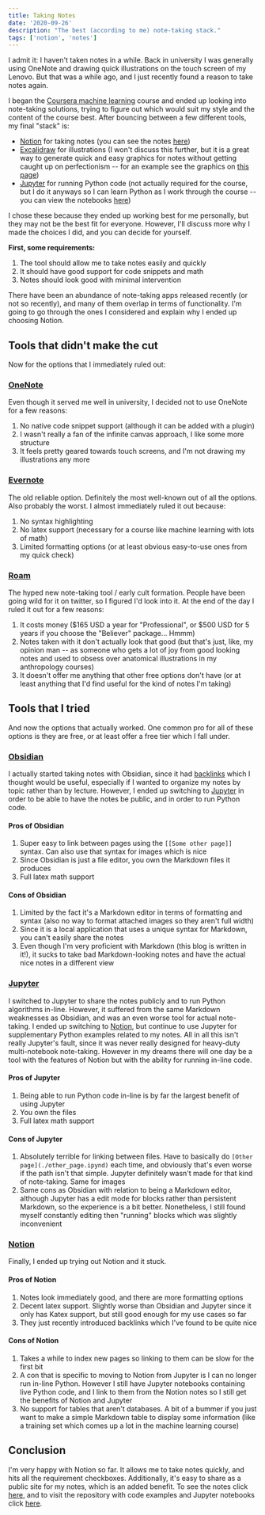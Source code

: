 ```yaml
---
title: Taking Notes
date: '2020-09-26'
description: "The best (according to me) note-taking stack."
tags: ['notion', 'notes']
---
```


I admit it: I haven't taken notes in a while. Back in university I was generally using OneNote and drawing quick illustrations on the touch screen of my Lenovo. But that was a while ago, and I just recently found a reason to take notes again.

I began the [Coursera machine learning](https://www.coursera.org/learn/machine-learning) course and ended up looking into note-taking solutions, trying to figure out which would suit my style and the content of the course best. After bouncing between a few different tools, my final "stack" is:

- [Notion](https://www.notion.so/) for taking notes (you can see the notes [here](https://www.notion.so/Machine-Learning-Notes-fe3bb4e0fab84020a151739f6033e785))
- [Excalidraw](https://excalidraw.com/) for illustrations (I won't discuss this further, but it is a great way to generate quick and easy graphics for notes without getting caught up on perfectionism -- for an example see the graphics on [this page](https://www.notion.so/Linear-Regression-with-One-Variable-c6742a27450f41118b8eb953c99275cf))
- [Jupyter](https://jupyter.org/) for running Python code (not actually required for the course, but I do it anyways so I can learn Python as I work through the course -- you can view the notebooks [here](https://nbviewer.jupyter.org/github/liamross/machine-learning-notes/tree/master/notes/))

I chose these because they ended up working best for me personally, but they may not be the best fit for everyone. However, I'll discuss more why I made the choices I did, and you can decide for yourself.

**First, some requirements:**

1. The tool should allow me to take notes easily and quickly
1. It should have good support for code snippets and math
1. Notes should look good with minimal intervention

There have been an abundance of note-taking apps released recently (or not so recently), and many of them overlap in terms of functionality. I'm going to go through the ones I considered and explain why I ended up choosing Notion.

## Tools that didn't make the cut

Now for the options that I immediately ruled out:

### [OneNote](https://www.microsoft.com/en-ca/microsoft-365/onenote/)

Even though it served me well in university, I decided not to use OneNote for a few reasons:

1. No native code snippet support (although it can be added with a plugin)
1. I wasn't really a fan of the infinite canvas approach, I like some more structure
1. It feels pretty geared towards touch screens, and I'm not drawing my illustrations any more

### [Evernote](https://evernote.com/)

The old reliable option. Definitely the most well-known out of all the options. Also probably the worst. I almost immediately ruled it out because:

1. No syntax highlighting
1. No latex support (necessary for a course like machine learning with lots of math)
1. Limited formatting options (or at least obvious easy-to-use ones from my quick check)

### [Roam](https://roamresearch.com/)

The hyped new note-taking tool / early cult formation. People have been going wild for it on twitter, so I figured I'd look into it. At the end of the day I ruled it out for a few reasons:

1. It costs money ($165 USD a year for "Professional", or $500 USD for 5 years if you choose the "Believer" package... Hmmm)
1. Notes taken with it don't actually look that good (but that's just, like, my opinion man -- as someone who gets a lot of joy from good looking notes and used to obsess over anatomical illustrations in my anthropology courses)
1. It doesn't offer me anything that other free options don't have (or at least anything that I'd find useful for the kind of notes I'm taking)

## Tools that I tried

And now the options that actually worked. One common pro for all of these options is they are free, or at least offer a free tier which I fall under.

### [Obsidian](https://obsidian.md/)

I actually started taking notes with Obsidian, since it had [backlinks](https://en.wikipedia.org/wiki/Backlink) which I thought would be useful, especially if I wanted to organize my notes by topic rather than by lecture. However, I ended up switching to [Jupyter](#Jupyter) in order to be able to have the notes be public, and in order to run Python code.

#### Pros of Obsidian

1. Super easy to link between pages using the `[[Some other page]]` syntax. Can also use that syntax for images which is nice
1. Since Obsidian is just a file editor, you own the Markdown files it produces
1. Full latex math support

#### Cons of Obsidian

1. Limited by the fact it's a Markdown editor in terms of formatting and syntax (also no way to format attached images so they aren't full width)
1. Since it is a local application that uses a unique syntax for Markdown, you can't easily share the notes
1. Even though I'm very proficient with Markdown (this blog is written in it!), it sucks to take bad Markdown-looking notes and have the actual nice notes in a different view

### [Jupyter](https://jupyter.org/)

I switched to Jupyter to share the notes publicly and to run Python algorithms in-line. However, it suffered from the same Markdown weaknesses as Obsidian, and was an even worse tool for actual note-taking. I ended up switching to [Notion](#Notion), but continue to use Jupyter for supplementary Python examples related to my notes. All in all this isn't really Jupyter's fault, since it was never really designed for heavy-duty multi-notebook note-taking. However in my dreams there will one day be a tool with the features of Notion but with the ability for running in-line code.

#### Pros of Jupyter

1. Being able to run Python code in-line is by far the largest benefit of using Jupyter
1. You own the files
1. Full latex math support

#### Cons of Jupyter

1. Absolutely terrible for linking between files. Have to basically do `[Other page](./other_page.ipynd)` each time, and obviously that's even worse if the path isn't that simple. Jupyter definitely wasn't made for that kind of note-taking. Same for images
1. Same cons as Obsidian with relation to being a Markdown editor, although Jupyter has a edit mode for blocks rather than persistent Markdown, so the experience is a bit better. Nonetheless, I still found myself constantly editing then "running" blocks which was slightly inconvenient

### [Notion](https://www.notion.so/)

Finally, I ended up trying out Notion and it stuck.

#### Pros of Notion

1. Notes look immediately good, and there are more formatting options 
1. Decent latex support. Slightly worse than Obsidian and Jupyter since it only has Katex support, but still good enough for my use cases so far
1. They just recently introduced backlinks which I've found to be quite nice

#### Cons of Notion

1. Takes a while to index new pages so linking to them can be slow for the first bit
1. A con that is specific to moving to Notion from Jupyter is I can no longer run in-line Python. However I still have Jupyter notebooks containing live Python code, and I link to them from the Notion notes so I still get the benefits of Notion and Jupyter
1. No support for tables that aren't databases. A bit of a bummer if you just want to make a simple Markdown table to display some information (like a training set which comes up a lot in the machine learning course)

## Conclusion

I'm very happy with Notion so far. It allows me to take notes quickly, and hits all the requirement checkboxes. Additionally, it's easy to share as a public site for my notes, which is an added benefit. To see the notes click [here](https://www.notion.so/Machine-Learning-Notes-fe3bb4e0fab84020a151739f6033e785), and to visit the repository with code examples and Jupyter notebooks click [here](https://github.com/liamross/machine-learning-notes).